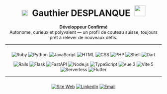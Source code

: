 <h1 align="center">
  <img src="https://i.gifer.com/Fw3P.gif" width="20">
  &nbsp;Gauthier DESPLANQUE&nbsp;
  <img src="https://i.gifer.com/2iiJ.gif" width="35">
</h1>

<p align="center">
  <strong>Développeur Confirmé</strong><br/>
  Autonome, curieux et polyvalent — un profil de couteau suisse, toujours prêt à relever de nouveaux défis.
</p>

---

###

<div align="center">

  ![Ruby](https://img.shields.io/badge/-Ruby-CC342D?logo=ruby&logoColor=white)
  ![Python](https://img.shields.io/badge/-Python-3776AB?logo=python&logoColor=white)
  ![JavaScript](https://img.shields.io/badge/-JavaScript-F7DF1E?logo=javascript&logoColor=white)
  ![HTML](https://img.shields.io/badge/-HTML5-E34F26?logo=html5&logoColor=white)
  ![CSS](https://img.shields.io/badge/-CSS3-1572B6?logo=css3&logoColor=white)
  ![PHP](https://img.shields.io/badge/-PHP-777BB4?logo=php&logoColor=white)
  ![Shell](https://img.shields.io/badge/-Shell-4EAA25?logo=gnu-bash&logoColor=white)
  ![Dart](https://img.shields.io/badge/-Dart-0175C2?logo=dart&logoColor=white)

  ![Rails](https://img.shields.io/badge/-Rails-CC0000?logo=rubyonrails&logoColor=white)
  ![Flask](https://img.shields.io/badge/-Flask-000000?logo=flask&logoColor=white)
  ![FastAPI](https://img.shields.io/badge/-FastAPI-009688?logo=fastapi&logoColor=white)
  ![Node.js](https://img.shields.io/badge/-Node.js-339933?logo=node.js&logoColor=white)
  ![TypeScript](https://img.shields.io/badge/-TypeScript-3178C6?logo=typescript&logoColor=white)
  ![Vue 3](https://img.shields.io/badge/-Vue.js_3-4FC08D?logo=vue.js&logoColor=white)
  ![Vite 5](https://img.shields.io/badge/-Vite_5-646CFF?logo=vite&logoColor=white)
  ![Serverless](https://img.shields.io/badge/-Serverless-FD5750?logo=serverless&logoColor=white)
  ![Flutter](https://img.shields.io/badge/-Flutter-02569B?logo=flutter&logoColor=white)

</div>

---

###

<div align="center">

  [![Site Web](https://img.shields.io/badge/-Site_Web-28a745?style=for-the-badge)](https://gaudesp.fr)
  [![LinkedIn](https://img.shields.io/badge/-LinkedIn-0A66C2?style=for-the-badge)](https://www.linkedin.com/in/gaudesp)
  [![Email](https://img.shields.io/badge/-Email-D14836?style=for-the-badge)](mailto:gaudespro@gmail.com)

</div>
